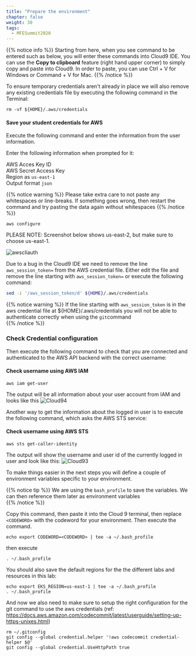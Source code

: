 ```yaml
---
title: "Prepare the environment"
chapter: false
weight: 30
tags:
  - MFESummit2020
---
```


{{% notice info %}}
Starting from here, when you see command to be entered such as below, you will enter these commands into Cloud9 IDE. You can use the **Copy to clipboard** feature (right hand upper corner) to simply copy and paste into Cloud9. In order to paste, you can use Ctrl + V for Windows or Command + V for Mac.
{{% /notice %}}

To ensure temporary credentials aren't already in place we will also remove
any existing credentials file by executing the following command in the Terminal:
```
rm -vf ${HOME}/.aws/credentials
```

#### Save your student credentials for AWS
Execute the following command and enter the information from the user information.
 
Enter the following information when prompted for it:

AWS Acces Key ID <br>
AWS Secret Access Key <br>
Region as `us-east-1` <br>
Output format `json` <br>

{{% notice warning %}}
Please take extra care to not paste any whitespaces or line-breaks. If something goes wrong, then restart the command and try pasting the data again without whitespaces 
{{% /notice %}}

```
aws configure
```

PLEASE NOTE: Screenshot below shows us-east-2, but make sure to choose us-east-1.

![awscliauth](/images/mfe/awscliauth.jpg?classes=border,shadow)

Due to a bug in the Cloud9 IDE we need to remove the line `aws_session_token=` from the AWS credential file. Either edit the file and remove the line starting with `aws_session_token=` or execute the following command:
```bash
sed -i '/aws_session_token/d' ${HOME}/.aws/credentials

```
{{% notice warning %}}
If the line starting with `aws_session_token` is in the aws credential file at ${HOME}/.aws/credentials you will not be able to authenticate correctly when using the `git`command   
{{% /notice %}}

### Check Credential configuration

Then execute the following command to check that you are connected and authenticated to the AWS API backend with the correct username:

#### Check username using AWS IAM
```
aws iam get-user

```
The output will be all information about your user account from IAM and looks like this
![Cloud94](/images/mfe/cloud9_4.jpg?classes=border,shadow)

Another way to get the information about the logged in user is to execute the following command, which asks the AWS STS service:

#### Check username using AWS STS
```
aws sts get-caller-identity

```

The output will show the username and user id of the currently logged in user and look like this:
![Cloud93](/images/mfe/cloud9_3.jpg?classes=border,shadow)



To make things easier in the next steps you will define a couple of environment variables specific to your environment.

{{% notice tip %}}
We are using the ``bash_profile`` to save the variables. We can then reference them later as environment variables  
{{% /notice %}}

Copy this command, then paste it into the Cloud 9 terminal, then replace ``<CODEWORD>`` with the codeword for your environment. Then execute the command.

```
echo export CODEWORD=<CODEWORD> | tee -a ~/.bash_profile
```
then execute 

```
. ~/.bash_profile 

```

You should also save the default regions for the the different labs and resources in this lab:
```
echo export EKS_REGION=us-east-1 | tee -a ~/.bash_profile
. ~/.bash_profile 

```

And now we also need to make sure to setup the right configuration for the git command to use the aws credentials (ref: https://docs.aws.amazon.com/codecommit/latest/userguide/setting-up-https-unixes.html)

```
rm ~/.gitconfig
git config --global credential.helper '!aws codecommit credential-helper $@'
git config --global credential.UseHttpPath true

```

